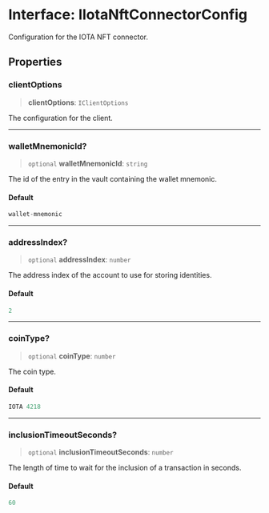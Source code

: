 # Interface: IIotaNftConnectorConfig

Configuration for the IOTA NFT connector.

## Properties

### clientOptions

> **clientOptions**: `IClientOptions`

The configuration for the client.

***

### walletMnemonicId?

> `optional` **walletMnemonicId**: `string`

The id of the entry in the vault containing the wallet mnemonic.

#### Default

```ts
wallet-mnemonic
```

***

### addressIndex?

> `optional` **addressIndex**: `number`

The address index of the account to use for storing identities.

#### Default

```ts
2
```

***

### coinType?

> `optional` **coinType**: `number`

The coin type.

#### Default

```ts
IOTA 4218
```

***

### inclusionTimeoutSeconds?

> `optional` **inclusionTimeoutSeconds**: `number`

The length of time to wait for the inclusion of a transaction in seconds.

#### Default

```ts
60
```
